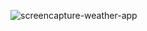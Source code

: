 ![screencapture-weather-app](https://github.com/user-attachments/assets/5ea395d5-e340-409a-8c91-5c230b35534d)

